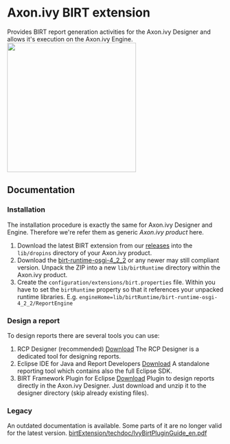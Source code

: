 # Axon.ivy BIRT extension
Provides BIRT report generation activities for the Axon.ivy Designer and allows it's execution on the Axon.ivy Engine.
<image src="https://github.com/ivy-supplements/birt-reporting/blob/master/birtExtension/techdoc/processEditorWithBirtExtension.png" width=300/>

## Documentation

### Installation
The installation procedure is exactly the same for Axon.ivy Designer and Engine. Therefore we're refer them as generic <i>Axon.ivy product</i> here.
1. Download the latest BIRT extension from our [releases](https://github.com/ivy-supplements/birt-reporting/releases/latest) into the `lib/dropins` directory of your Axon.ivy product.
2. Download the [birt-runtime-osgi-4_2_2](http://www.eclipse.org/downloads/download.php?file=/birt/downloads/drops/R-R1-4_2_2-201302161152/birt-runtime-osgi-4_2_2.zip) or any newer may still compliant version. Unpack the ZIP into a new `lib/birtRuntime` directory within the Axon.ivy product.
3. Create the `configuration/extensions/birt.properties` file. Within you have to set the `birtRuntime` property so that it references your unpacked runtime libraries. E.g.
`engineHome=lib/birtRuntime/birt-runtime-osgi-4_2_2/ReportEngine`

### Design a report
To design reports there are several tools you can use:

1. RCP Designer (recommended) [Download](http://www.eclipse.org/downloads/download.php?file=/birt/downloads/drops/R-R1-4.6.0-201606072112/birt-rcp-report-designer-4.6.0-20160607-win32.win32.x86_64.zip)
The RCP Designer is a dedicated tool for designing reports. 
2. Eclipse IDE for Java and Report Developers [Download](https://www.eclipse.org/downloads/packages/eclipse-ide-java-and-report-developers/neonr)
A standalone reporting tool which contains also the full Eclipse SDK.
3. BIRT Framework Plugin for Eclipse [Download](http://www.eclipse.org/downloads/download.php?file=/birt/downloads/drops/R-R1-4.6.0-201606072112/birt-runtime-4.6.0-20160607.zip)
Plugin to design reports directly in the Axon.ivy Designer. Just download and unzip it to the designer directory (skip already existing files).

### Legacy
An outdated documentation is available. Some parts of it are no longer valid for the latest version. [birtExtension/techdoc/IvyBirtPluginGuide_en.pdf](https://github.com/ivy-supplements/birt-reporting/blob/master/birtExtension/techdoc/IvyBirtPluginGuide_en.pdf)
